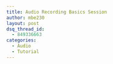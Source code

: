 ```yaml
---
title: Audio Recording Basics Session
author: mbe230
layout: post
dsq_thread_id:
  - 849336663
categories:
  - Audio
  - Tutorial
---
```

#

